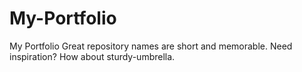 # My-Portfolio
My Portfolio Great repository names are short and memorable. Need inspiration? How about sturdy-umbrella.
